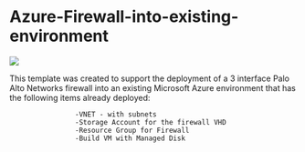 # Azure-Firewall-into-existing-environment

[<img src="http://azuredeploy.net/deploybutton.png"/>](https://portal.azure.com/#create/Microsoft.Template/uri/https%3A%2F%2Fraw.githubusercontent.com%2Fkblackstone%2FDev%2Fmaster%2FAzure-1FW-3-interfaces-existing-environment-NoAS%2FAzureDeploy.json)

This template was created to support the deployment of a 3 interface Palo Alto Networks firewall into an existing Microsoft Azure environment that has the following items already deployed:

                    -VNET - with subnets
                    -Storage Account for the firewall VHD
                    -Resource Group for Firewall
                    -Build VM with Managed Disk
            

